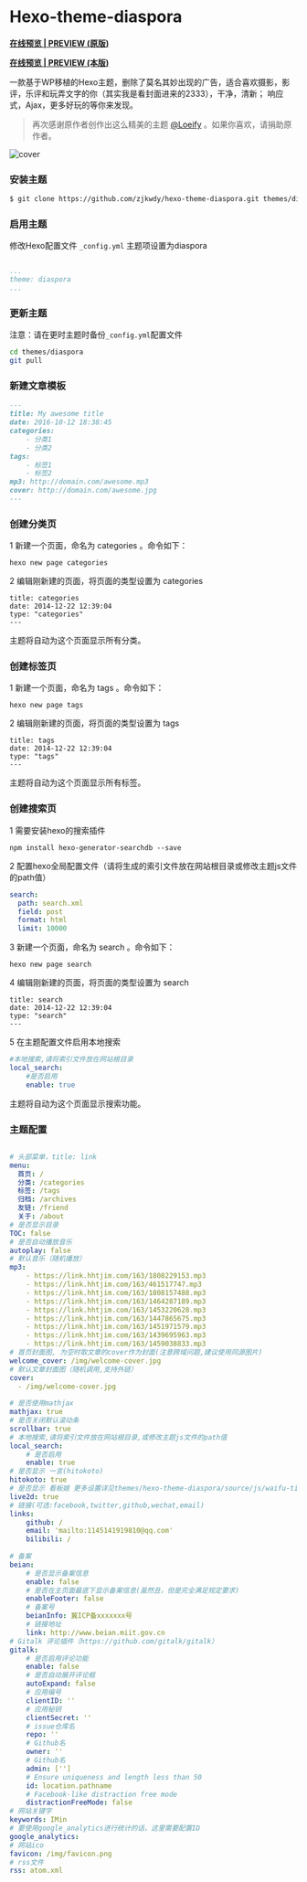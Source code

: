 # Hexo-theme-diaspora


**[在线预览 | PREVIEW (原版)](http://fech.in)**  

**[在线预览 | PREVIEW (本版)](https://wdsjimin.gitee.io)**

一款基于WP移植的Hexo主题，删除了莫名其妙出现的广告，适合喜欢摄影，影评，乐评和玩弄文字的你（其实我是看封面进来的2333），干净，清新； 响应式，Ajax，更多好玩的等你来发现。 
> 再次感谢原作者创作出这么精美的主题 [@Loeify](https://github.com/LoeiFy/Diaspora) 。如果你喜欢，请捐助原作者。

![cover](https://fech.in/static/images/Diaspora.jpg)


### 安装主题

``` bash
$ git clone https://github.com/zjkwdy/hexo-theme-diaspora.git themes/diaspora
```


### 启用主题

修改Hexo配置文件 `_config.yml` 主题项设置为diaspora


``` yaml

...
theme: diaspora
...
```
### 更新主题

注意：请在更时主题时备份`_config.yml`配置文件

``` bash
cd themes/diaspora
git pull
```


### 新建文章模板

``` markdown
---
title: My awesome title
date: 2016-10-12 18:38:45
categories: 
    - 分类1
    - 分类2
tags: 
    - 标签1
    - 标签2
mp3: http://domain.com/awesome.mp3
cover: http://domain.com/awesome.jpg
---
```

### 创建分类页
1 新建一个页面，命名为 categories 。命令如下：
```
hexo new page categories
```
2 编辑刚新建的页面，将页面的类型设置为 categories
``` 
title: categories
date: 2014-12-22 12:39:04
type: "categories"
---
```
主题将自动为这个页面显示所有分类。

### 创建标签页
1 新建一个页面，命名为 tags 。命令如下：
```
hexo new page tags
```
2 编辑刚新建的页面，将页面的类型设置为 tags
```
title: tags
date: 2014-12-22 12:39:04
type: "tags"
---
```
主题将自动为这个页面显示所有标签。

### 创建搜索页

1 需要安装hexo的搜索插件
```
npm install hexo-generator-searchdb --save
```

2 配置hexo全局配置文件（请将生成的索引文件放在网站根目录或修改主题js文件的path值）
```yml
search:
  path: search.xml
  field: post
  format: html
  limit: 10000
```

3 新建一个页面，命名为 search 。命令如下：
```
hexo new page search
```
4 编辑刚新建的页面，将页面的类型设置为 search
```
title: search
date: 2014-12-22 12:39:04
type: "search"
---
```

5 在主题配置文件启用本地搜索
```yml
#本地搜索,请将索引文件放在网站根目录
local_search:
    #是否启用
    enable: true

```

主题将自动为这个页面显示搜索功能。



### 主题配置
```yml

# 头部菜单，title: link
menu:
  首页: /
  分类: /categories
  标签: /tags
  归档: /archives 
  友链: /friend 
  关于: /about
# 是否显示目录
TOC: false
# 是否自动播放音乐
autoplay: false
# 默认音乐（随机播放）
mp3: 
    - https://link.hhtjim.com/163/1808229153.mp3
    - https://link.hhtjim.com/163/461517747.mp3
    - https://link.hhtjim.com/163/1808157488.mp3
    - https://link.hhtjim.com/163/1464287189.mp3
    - https://link.hhtjim.com/163/1453220628.mp3
    - https://link.hhtjim.com/163/1447865675.mp3
    - https://link.hhtjim.com/163/1451971579.mp3
    - https://link.hhtjim.com/163/1439695963.mp3
    - https://link.hhtjim.com/163/1459038833.mp3
# 首页封面图, 为空时取文章的cover作为封面(注意跨域问题,建议使用同源图片)
welcome_cover: /img/welcome-cover.jpg
# 默认文章封面图（随机调用,支持外链）
cover: 
  - /img/welcome-cover.jpg
 
# 是否使用mathjax
mathjax: true
# 是否关闭默认滚动条
scrollbar: true
# 本地搜索,请将索引文件放在网站根目录,或修改主题js文件的path值
local_search:
    # 是否启用
    enable: true
# 是否显示 一言(hitokoto)
hitokoto: true
# 是否显示 看板娘 更多设置详见themes/hexo-theme-diaspora/source/js/waifu-tips.js
live2d: true
# 链接(可选:facebook,twitter,github,wechat,email)
links:
    github: /
    email: 'mailto:1145141919810@qq.com'
    bilibili: /
  
# 备案
beian: 
    # 是否显示备案信息
    enable: false
    # 是否在主页面最底下显示备案信息(虽然丑，但是完全满足规定要求)
    enableFooter: false
    # 备案号
    beianInfo: 冀ICP备xxxxxxx号
    # 链接地址
    link: http://www.beian.miit.gov.cn
# Gitalk 评论插件（https://github.com/gitalk/gitalk）
gitalk:
    # 是否启用评论功能
    enable: false
    # 是否自动展开评论框
    autoExpand: false
    # 应用编号
    clientID: ''
    # 应用秘钥
    clientSecret: ''
    # issue仓库名
    repo: ''
    # Github名
    owner: ''
    # Github名
    admin: ['']
    # Ensure uniqueness and length less than 50
    id: location.pathname
    # Facebook-like distraction free mode
    distractionFreeMode: false
# 网站关键字
keywords: IMin
# 要使用google_analytics进行统计的话，这里需要配置ID
google_analytics: 
# 网站ico
favicon: /img/favicon.png
# rss文件
rss: atom.xml

```

